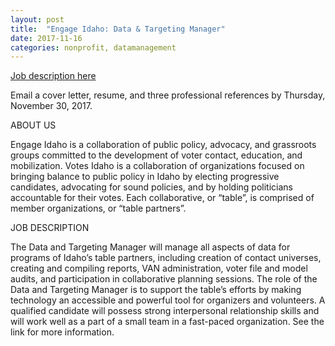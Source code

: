```yaml
---
layout: post
title:  "Engage Idaho: Data & Targeting Manager"
date: 2017-11-16
categories: nonprofit, datamanagement
---
```


[Job description here](http://www.statevoices.org/wp-content/uploads/2017/11/Data-Targeting-Manager-Job-Announcement.pdf)

Email a cover letter, resume, and three professional references by Thursday, November 30, 2017.
 
ABOUT US
 
Engage Idaho is a collaboration of public policy, advocacy, and grassroots groups committed to the development of voter contact, education, and mobilization. Votes Idaho is a collaboration of organizations focused on bringing balance to public policy in Idaho by electing progressive candidates, advocating for sound policies, and by holding politicians accountable for their votes. Each collaborative, or “table”, is comprised of member organizations, or “table partners”.
 
JOB DESCRIPTION 
 
The Data and Targeting Manager will manage all aspects of data for programs of Idaho’s table partners, including creation of contact universes, creating and compiling reports, VAN administration, voter file and model audits, and participation in collaborative planning sessions. The role of the Data and Targeting Manager is to support the table’s efforts by making technology an accessible and powerful tool for organizers and volunteers. A qualified candidate will possess strong interpersonal relationship skills and will work well as a part of a small team in a fast-paced organization.
See the link for more information.
